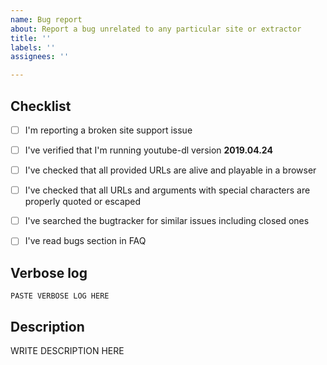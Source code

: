 ```yaml
---
name: Bug report
about: Report a bug unrelated to any particular site or extractor
title: ''
labels: ''
assignees: ''

---
```


<!--

###########################################################################################
# WARNING! IGNORING THE FOLLOWING TEMPLATE WILL RESULT IN YOUR ISSUE CLOSED AS INCOMPLETE #
###########################################################################################

-->

## Checklist

<!--
Carefully read and work through this check list in order to prevent the most common mistakes and misusage:
- First of, make sure you are using the latest version of youtube-dl. Run `youtube-dl --version` and ensure your version is 2019.04.24.
If it's not, see https://yt-dl.org/update on how to update. Issues with outdated version will be REJECTED.
- Make sure that all provided video/audio/playlist URLs (if any) are alive and playable in a browser.
- Make sure that all URLs and arguments with special characters are properly quoted or escaped as explained in https://github.com/ytdl-org/youtube-dl#video-url-contains-an-ampersand-and-im-getting-some-strange-output-1-2839-or-v-is-not-recognized-as-an-internal-or-external-command.
- Search the bugtracker for similar issues: https://github.com/ytdl-org/youtube-dl/search?type=Issues. DO NOT post duplicates.
- Read bugs section in FAQ: https://github.com/ytdl-org/youtube-dl#bugs
- Finally, put x into the all relevant boxes (like this [x])
-->

- [ ] I'm reporting a broken site support issue
- [ ] I've verified that I'm running youtube-dl version **2019.04.24**
- [ ] I've checked that all provided URLs are alive and playable in a browser
- [ ] I've checked that all URLs and arguments with special characters are properly quoted or escaped
- [ ] I've searched the bugtracker for similar issues including closed ones
- [ ] I've read bugs section in FAQ


## Verbose log

<!--
Provide the complete verbose output of youtube-dl that clearly demonstrates the problem.
Add the `-v` flag to your command line you run youtube-dl with (`youtube-dl -v <your command line>`), copy the WHOLE output and insert it below. It should look similar to this:
 [debug] System config: []
 [debug] User config: []
 [debug] Command-line args: [u'-v', u'http://www.youtube.com/watch?v=BaW_jenozKcj']
 [debug] Encodings: locale cp1251, fs mbcs, out cp866, pref cp1251
 [debug] youtube-dl version 2019.04.24
 [debug] Python version 2.7.11 - Windows-2003Server-5.2.3790-SP2
 [debug] exe versions: ffmpeg N-75573-g1d0487f, ffprobe N-75573-g1d0487f, rtmpdump 2.4
 [debug] Proxy map: {}
 <more lines>
-->

```
PASTE VERBOSE LOG HERE
```


## Description

<!--
Provide an explanation of your issue in an arbitrary form. Please make sure the description is worded well enough to be understood, see https://github.com/ytdl-org/youtube-dl#is-the-description-of-the-issue-itself-sufficient. Provide any additional information, suggested solution and as much context and examples as possible.
If work on your issue requires account credentials please provide them or explain how one can obtain them.
-->

WRITE DESCRIPTION HERE
